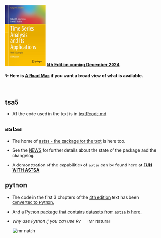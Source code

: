 <img src="cover.jpg" alt="tsa5"  height="200" >  [__5th Edition coming December 2024__](https://link.springer.com/book/9783031705830)

 #### &#10024; Here is [A Road Map](https://nickpoison.github.io/) if you want a broad view of what is available.

 <br/>



## tsa5 

- All the  code used in the text  is in [textRcode.md](https://github.com/nickpoison/tsa5/blob/master/textRcode.md)


## astsa

- The home of [astsa - the package for the text](https://github.com/nickpoison/astsa) is here too.

- See the [NEWS](https://github.com/nickpoison/astsa/blob/master/NEWS.md) for further details about the state of the package and the changelog.

- A demonstration of the capabilities of `astsa` can be found here at [**FUN WITH ASTSA**](https://github.com/nickpoison/astsa/blob/master/fun_with_astsa/fun_with_astsa.md)


## python 

- The code in the first 3 chapters of the  [4th edition](https://github.com/nickpoison/tsa4) text has been [converted to Python.](https://github.com/borisgarbuzov/tsa4-python/tree/master/src)  

- And a [Python package that contains datasets from `astsa` is here.](https://pypi.org/project/astsadata/)

- _Why use Python if you can use R?_ &nbsp; &nbsp; -Mr Natural

&emsp; &ensp;<img src="https://github.com/nickpoison/astsa/blob/master/fun_with_astsa/figs/tool.png" alt="mr natch">

